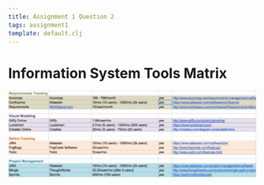 ```yaml
---
title: Assignment 1 Question 2
tags: assignment1
template: default.clj
---
```


# Information System Tools Matrix

<img class="img-responsive img-thumbnail blog-image" src="/images/is3500-a1q2.png" />
